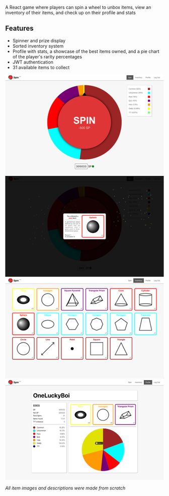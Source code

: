 A React game where players can spin a wheel to unbox items, view an inventory of their items, and check up on their profile and stats 

## Features
- Spinner and prize display
- Sorted inventory system
- Profile with stats, a showcase of the best items owned, and a pie chart of the player's rarity percentages 
- JWT authentication
- 31 available items to collect 

![Spin](project_images/Spin.png "Spin")
![Prize](project_images/Prize.png "Prize")
![Inventory](project_images/Inventory.png "Inventory")
![Profile](project_images/Profile.png "Profile")

*All item images and descriptions were made from scratch*
